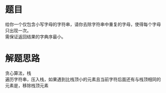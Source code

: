 # 题目
给你一个仅包含小写字母的字符串，请你去除字符串中重复的字母，使得每个字母只出现一次。  
需保证返回结果的字典序最小。

# 解题思路
贪心算法，栈  
遍历字符串，压入栈，如果遇到比栈顶小的元素且当前字符后面还有与栈顶相同的元素是，移除栈顶元素
